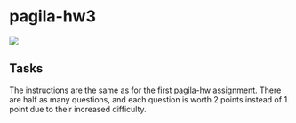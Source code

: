 # pagila-hw3
[![](https://github.com/lsanders99/pagila-hw3/workflows/tests/badge.svg)](https://github.com/lsanders99/pagila-hw3/actions?query=workflow%3Atests)

## Tasks

The instructions are the same as for the first [pagila-hw](https://github.com/mikeizbicki/pagila-hw) assignment.
There are half as many questions, and each question is worth 2 points instead of 1 point due to their increased difficulty.
